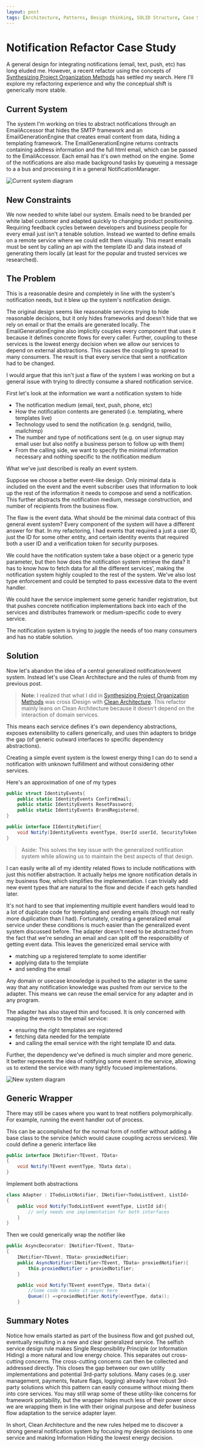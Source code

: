 ```yaml
---
layout: post
tags: [Architecture, Patterns, Design thinking, SOLID Structure, Case Study]
---
```


# Notification Refactor Case Study

A general design for integrating notifications (email, text, push, etc) has long eluded me. However, a recent refactor using the concepts of [Synthesizing Project Organization Methods](2020-07-10-Synthesizing-Structure.md) has settled my search. Here I'll explore my refactoring experience and why the conceptual shift is generically more stable. 

## Current System

The system I'm working on tries to abstract notifications through an EmailAccessor that hides the SMTP framework and an EmailGenerationEngine that creates email content from data, hiding a templating framework. The EmailGenerationEngine returns contracts containing address information and the full html email, which can be passed to the EmailAccessor. Each email has it's own method on the engine. Some of the notifications are also made background tasks by queueing a message to a a bus and processing it in a general NotificationManager.

![Current system diagram](../post-media/Notifications-Design/Old-System-Diagram.drawio.svg)

## New Constraints
We now needed to white label our system. Emails need to be branded per white label customer and adapted quickly to changing product positioning. Requiring feedback cycles between developers and business people for every email just isn't a tenable solution. Instead we wanted to define emails on a remote service where we could edit them visually. This meant emails must be sent by calling an api with the template ID and data instead of generating them locally (at least for the popular and trusted services we researched).

## The Problem
This is a reasonable desire and completely in line with the system's notification needs, but it blew up the system's notification design.

The original design seems like reasonable services trying to hide reasonable decisions, but it only hides frameworks and doesn't hide that we rely on email or that the emails are generated locally. The EmailGenerationEngine also implicitly couples every component that uses it because it defines concrete flows for every caller. Further, coupling to these services is the lowest energy decision when we allow our services to depend on external abstractions. This causes the coupling to spread to many consumers. The result is that every service that sent a notification had to be changed. 

I would argue that this isn't just a flaw of the system I was working on but a general issue with trying to directly consume a shared notification service. 

First let's look at the information we want a notification system to hide
 - The notification medium (email, text, push, phone, etc)
 - How the notification contents are generated (i.e. templating, where templates live)
 - Technology used to send the notification (e.g. sendgrid, twilio, mailchimp)
 - The number and type of notifications sent (e.g. on user signup may email user but also notify a business person to follow up with them)
 - From the calling side, we want to specify the minimal information necessary and nothing specific to the notification medium

What we've just described is really an event system.

Suppose we choose a better event-like design. Only minimal data is included on the event and the event subscriber uses that information to look up the rest of the information it needs to compose and send a notification. This further abstracts the notification medium, message construction, and number of recipients from the business flow.

The flaw is the event data. What should be the minimal data contract of this general event system? Every component of the system will have a different answer for that. In my refactoring, I had events that required a just a user ID, just the ID for some other entity, and certain identity events that required both a user ID and a verification token for security purposes. 

We could have the notification system take a base object or a generic type parameter, but then how does the notification system retrieve the data? It has to know how to fetch data for all the different services', making the notification system highly coupled to the rest of the system. We've also lost type enforcement and could be tempted to pass excessive data to the event handler.

We could have the service implement some generic handler registration, but that pushes concrete notification implementations back into each of the services and distributes framework or medium-specific code to every service. 

The notification system is trying to juggle the needs of too many consumers and has no stable solution.

## Solution 
Now let's abandon the idea of a central generalized notification/event system. Instead let's use Clean Architecture and the rules of thumb from my previous post.

>**Note**: I realized that what I did in [Synthesizing Project Organization Methods](2020-07-10-Synthesizing-Structure.md) was cross IDesign with [Clean Architecture](https://blog.cleancoder.com/uncle-bob/2012/08/13/the-clean-architecture.html). This refactor mainly leans on Clean Architecture because it doesn't depend on the interaction of domain services.

This means each service defines it's own dependency abstractions, exposes extensibility to callers generically, and uses thin adapters to bridge the gap (of generic outward interfaces to specific dependency abstractions).

Creating a simple event system is the lowest energy thing I can do to send a notification with unknown fulfillment and without considering other services.  

Here's an approximation of one of my types
```cs
public struct IdentityEvents{
    public static IdentityEvents ConfirmEmail; 
    public static IdentityEvents ResetPassword; 
    public static IdentityEvents BrandRegistered; 
}

public interface IIdentityNotifier{
    void Notify(IdentityEvents eventType, UserId userId, SecurityToken token);
}
```
> Aside: This solves the key issue with the generalized notification system while allowing us to maintain the best aspects of that design.

I can easily write all of my identity related flows to include notifications with just this notifier abstraction. It actually helps me ignore notification details in my business flow, which simplifies the implementation. I can trivially add new event types that are natural to the flow and decide if each gets handled later.

It's not hard to see that implementing multiple event handlers would lead to a lot of duplicate code for templating and sending emails (though not really more duplication than I had). Fortunately, creating a generalized email service under these conditions is much easier than the generalized event system discussed before. The adapter doesn't need to be abstracted from the fact that we're sending an email and can split off the responsibility of getting event data. This leaves the genericized email service with
- matching up a registered template to some identifier
- applying data to the template
-  and sending the email
  
Any domain or usecase knowledge is pushed to the adapter in the same way that any notification knowledge was pushed from our service to the adapter. This means we can reuse the email service for any adapter and in any program.

The adapter has also stayed thin and focused. It is only concerned with mapping the events to the email service:
- ensuring the right templates are registered
- fetching data needed for the template
- and calling the email service with the right template ID and data.

Further, the dependency we've defined is much simpler and more generic. It better represents the idea of notifying some event in the service, allowing us to extend the service with many tightly focused implementations.

![New system diagram](../post-media/Notifications-Design/New-System-Diagram.drawio.svg)

## Generic Wrapper
There may still be cases where you want to treat notifiers polymorphically. For example, running the event handler out of process.

This can be accomplished for the normal form of notifier without adding a base class to the service (which would cause coupling across services). We could define a generic interface like

```cs
public interface INotifier<TEvent, TData>
{
    void Notify(TEvent eventType, TData data);
}
```
Implement both abstractions
```cs
class Adapter : ITodoListNotifier, INotifier<TodoListEvent, ListId>
{
    public void Notify(TodoListEvent eventType, ListId id){
        // only needs one implementation for both interfaces
    }
}
```

Then we could generically wrap the notifier like
```cs
public AsyncDecorator: INotifier<TEvent, TData>
{
    INotifier<TEvent, TData> proxiedNotifier;
    public AsyncNotifier(INotifier<TEvent, TData> proxiedNotifier){
        this.proxiedNotifier = proxiedNotifier;
    }

    public void Notify(TEvent eventType, TData data){
        //Some code to make it async here
        Queue(() =>proxiedNotifier.Notify(eventType, data));
    }
```

## Summary Notes

Notice how emails started as part of the business flow and got pushed out, eventually resulting in a new and clear generalized service. The selfish service design rule makes Single Responsibility Principle (or Information Hiding) a more natural and low energy choice. This separates out cross-cutting concerns. The cross-cutting concerns can then be collected and addressed directly. This closes the gap between our own utility implementations and potential 3rd-party solutions. Many cases (e.g. user management, payments, feature flags, logging) already have robust 3rd-party solutions which this pattern can easily consume without mixing them into core services. You may still wrap some of these utility-like concerns for framework portability, but the wrapper hides much less of their power since we are wrapping them in line with their original purpose and defer business flow adaptation to the service adapter layer.

In short, Clean Architecture and the new rules helped me to discover a strong general notification system by focusing my design decisions to one service and making Information Hiding the lowest energy decision.